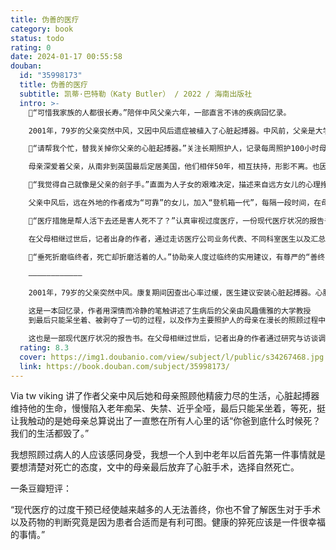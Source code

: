 ```yaml
---
title: 伪善的医疗
category: book
status: todo
rating: 0
date: 2024-01-17 00:55:58
douban:
  id: "35998173"
  title: 伪善的医疗
  subtitle: 凯蒂·巴特勒（Katy Butler） / 2022 / 海南出版社
  intro: >-
    💉“可惜我家族的人都很长寿。”陪伴中风父亲六年，一部直言不讳的疾病回忆录。

    2001年，79岁的父亲突然中风，又因中风后遗症被植入了心脏起搏器。中风前，父亲是大学教授，虽在“二战”服役时失去了左臂，依然乐观，热爱运动，注重养生，还在撰写自己研究近20年的学术著作。中风后，父亲的身体和心智急剧变化，陷入老年痴呆、失禁、近乎全哑，最后只能呆坐着，感叹“活得太久了”。

    💉“请帮我个忙，替我关掉你父亲的心脏起搏器。”关注长期照护人，记录每周照护100小时母亲的心声。

    母亲深爱着父亲，从南非到英国最后定居美国，他们相伴50年，相互扶持，形影不离。也因此，在父亲中风后，母亲拒绝了送父亲去疗养院以及请人照护的建议，每天10余小时不间断照顾父亲的饮食起居以及送医看诊，一直到她身心俱损，请求关掉自己挚爱之人的心脏起搏器，并在自己心脏出现问题后拒绝介入式治疗，选择自然逝去。

    💉“我觉得自己就像是父亲的刽子手。”直面为人子女的艰难决定，描述来自远方女儿的心理挣扎。

    父亲中风后，远在外地的作者成为“可靠”的女儿，加入“登机箱一代”，每隔一段时间，在母亲睡太少、哭个不停以及父亲病情加重时不断往返两地，帮助父母做出财务、医疗、照护决定，并随时远距离查询治疗和看护信息，通过电话、邮件及视频让父母觉得自己就在眼前。作为照顾年迈双亲的美国2400万人中的一员，像很多人一样，作者不仅要面对做出困难医疗决定的心理挣扎，还面对着时间、工作和收入上的压力。

    💉“医疗措施是帮人活下去还是害人死不了？”认真审视过度医疗，一份现代医疗状况的报告书。

    在父母相继过世后，记者出身的作者，通过走访医疗公司业务代表、不同科室医生以及汇总研究数据，追溯自20世纪50年代起美国蓬勃发展的医疗产业，分析医疗产业的基本运作模式，研究高龄患者接受介入式手术的死亡数据，并结合美国联邦医疗保险支付制度，考察医疗与科技、商业发展的关系，指出了过度医疗背后的经济诱因，带我们反思医疗的限度。

    💉“垂死折磨临终者，死亡却折磨活着的人。”协助亲人度过临终的实用建议，有尊严的“善终”才是更好的告别方式。在父母先后患病的八年间，看到父亲一次次往返于医院遭受的痛苦，见证选择自然死亡的母亲，以及对过度医疗的深入调查，让作者开始关注并了解安宁疗护与缓和医疗，并根据临终的六个阶段给出了有针对性的实用建议，既包括如何面对艰难的医疗决定、如何寻找外界帮助信息，也包括自己如何走出伤逝。

    ————————————

    2001年，79岁的父亲突然中风。康复期间因查出心率过缓，医生建议安装心脏起搏器。心脏起搏器的电池可以持续工作10年，而父亲的身体因为中风急剧退化，在失忆失能后依然靠心脏起搏器维持了数年生命。

    这是一本回忆录，作者用深情而冷静的笔触讲述了生病后的父亲由风趣儒雅的大学教授
    到最后只能呆坐着、被剥夺了一切的过程，以及作为主要照护人的母亲在漫长的照顾过程中承担的身体和心理压力。

    这也是一部现代医疗状况的报告书。在父母相继过世后，记者出身的作者通过研究与访谈调查了现代医疗技术的发展以及医疗、科技与商业之间的关系，指出了医疗的极限，揭示出过度医疗的背后诱因，并引导读者思考如何做才是对临终之人更好的照护。
  rating: 8.3
  cover: https://img1.doubanio.com/view/subject/l/public/s34267468.jpg
  link: https://book.douban.com/subject/35998173/
---
```


Via tw viking 讲了作者父亲中风后她和母亲照顾他精疲力尽的生活，心脏起搏器维持他的生命，慢慢陷入老年痴呆、失禁、近乎全哑，最后只能呆坐着，等死，挺让我触动的是她母亲总算说出了一直憋在所有人心里的话“你爸到底什么时候死？我们的生活都毁了。”

我想照顾过病人的人应该感同身受，我想一个人到中老年以后首先第一件事情就是要想清楚对死亡的态度，文中的母亲最后放弃了心脏手术，选择自然死亡。

一条豆瓣短评：

“现代医疗的过度干预已经使越来越多的人无法善终，你也不曾了解医生对于手术以及药物的判断究竟是因为患者合适而是有利可图。健康的猝死应该是一件很幸福的事情。”